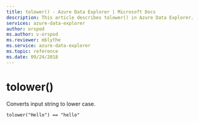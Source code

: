 ```yaml
---
title: tolower() - Azure Data Explorer | Microsoft Docs
description: This article describes tolower() in Azure Data Explorer.
services: azure-data-explorer
author: orspod
ms.author: v-orspod
ms.reviewer: mblythe
ms.service: azure-data-explorer
ms.topic: reference
ms.date: 09/24/2018
---
```

# tolower()

Converts input string to lower case.

```kusto
tolower("Hello") == "hello"
```